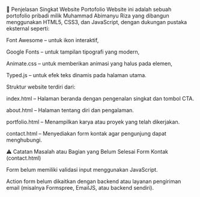 📄 Penjelasan Singkat Website Portofolio
Website ini adalah sebuah portofolio pribadi milik Muhammad Abimanyu Riza yang dibangun menggunakan HTML5, CSS3, dan JavaScript, dengan dukungan pustaka eksternal seperti:

Font Awesome – untuk ikon interaktif,

Google Fonts – untuk tampilan tipografi yang modern,

Animate.css – untuk memberikan animasi yang halus pada elemen,

Typed.js – untuk efek teks dinamis pada halaman utama.

Struktur website terdiri dari:

index.html – Halaman beranda dengan pengenalan singkat dan tombol CTA.

about.html – Halaman tentang diri dan pengalaman.

portfolio.html – Menampilkan karya atau proyek yang telah dikerjakan.

contact.html – Menyediakan form kontak agar pengunjung dapat menghubungi.

⚠️ Catatan Masalah atau Bagian yang Belum Selesai
Form Kontak (contact.html)

Form belum memiliki validasi input menggunakan JavaScript.

Action form belum dikaitkan dengan backend atau layanan pengiriman email (misalnya Formspree, EmailJS, atau backend sendiri).
